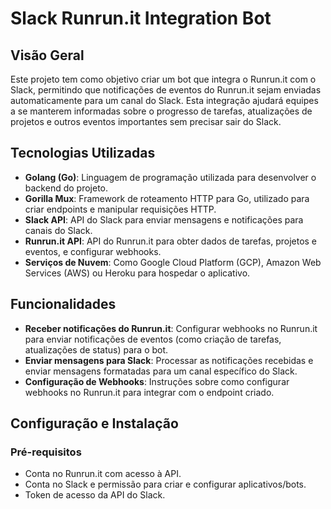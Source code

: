 # Slack Runrun.it Integration Bot

## Visão Geral

Este projeto tem como objetivo criar um bot que integra o Runrun.it com o Slack, permitindo que notificações de eventos do Runrun.it sejam enviadas automaticamente para um canal do Slack. Esta integração ajudará equipes a se manterem informadas sobre o progresso de tarefas, atualizações de projetos e outros eventos importantes sem precisar sair do Slack.

## Tecnologias Utilizadas

- **Golang (Go)**: Linguagem de programação utilizada para desenvolver o backend do projeto.
- **Gorilla Mux**: Framework de roteamento HTTP para Go, utilizado para criar endpoints e manipular requisições HTTP.
- **Slack API**: API do Slack para enviar mensagens e notificações para canais do Slack.
- **Runrun.it API**: API do Runrun.it para obter dados de tarefas, projetos e eventos, e configurar webhooks.
- **Serviços de Nuvem**: Como Google Cloud Platform (GCP), Amazon Web Services (AWS) ou Heroku para hospedar o aplicativo.

## Funcionalidades

- **Receber notificações do Runrun.it**: Configurar webhooks no Runrun.it para enviar notificações de eventos (como criação de tarefas, atualizações de status) para o bot.
- **Enviar mensagens para Slack**: Processar as notificações recebidas e enviar mensagens formatadas para um canal específico do Slack.
- **Configuração de Webhooks**: Instruções sobre como configurar webhooks no Runrun.it para integrar com o endpoint criado.

## Configuração e Instalação

### Pré-requisitos

- Conta no Runrun.it com acesso à API.
- Conta no Slack e permissão para criar e configurar aplicativos/bots.
- Token de acesso da API do Slack.
